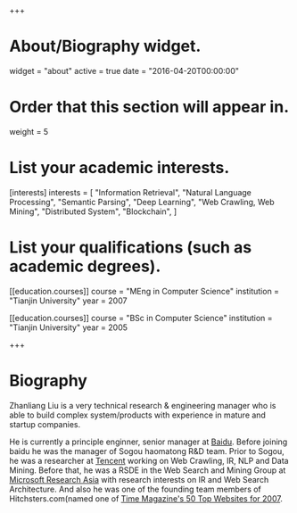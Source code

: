 +++
# About/Biography widget.
widget = "about"
active = true
date = "2016-04-20T00:00:00"

# Order that this section will appear in.
weight = 5

# List your academic interests.
[interests]
  interests = [
    "Information Retrieval",
    "Natural Language Processing",
    "Semantic Parsing",
    "Deep Learning",
    "Web Crawling, Web Mining",
    "Distributed System",
    "Blockchain",
  ]

# List your qualifications (such as academic degrees).
[[education.courses]]
  course = "MEng in Computer Science"
  institution = "Tianjin University"
  year = 2007

[[education.courses]]
  course = "BSc in Computer Science"
  institution = "Tianjin University"
  year = 2005
 
+++

# Biography

Zhanliang Liu is a very technical research & engineering manager who is able to build complex system/products with experience in mature and startup companies.

He is currently a principle enginner, senior manager at [Baidu](https://www.baidu.com/). Before joining baidu he was the manager of Sogou haomatong R&D team. Prior to Sogou, he was a researcher at [Tencent](https://www.tencent.com/en-us/index.html) working on Web Crawling, IR, NLP and Data Mining. Before that, he was a RSDE in the Web Search and Mining Group at [Microsoft Research Asia](https://www.msra.cn/) with research interests on IR and Web Search Architecture. And also he was one of the founding team members of Hitchsters.com(named one of [Time Magazine's 50 Top Websites for 2007](http://content.time.com/time/specials/2007/article/0,28804,1633488_1633594_1633596,00.html).
